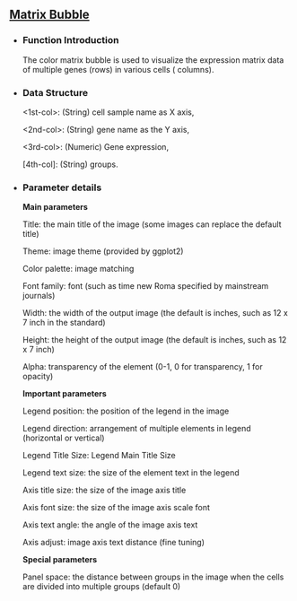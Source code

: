## [Matrix Bubble](/basic/matrix-bubble)

- ### Function Introduction

  The color matrix bubble is used to visualize the expression matrix data of multiple genes (rows) in various cells (
  columns).

- ### Data Structure

  \<1st-col\>: (String) cell sample name as X axis,

  \<2nd-col\>: (String) gene name as the Y axis,

  \<3rd-col\>: (Numeric) Gene expression,

  [4th-col]: (String) groups.


- ### Parameter details

  **Main parameters**

  Title: the main title of the image (some images can replace the default title)

  Theme: image theme (provided by ggplot2)

  Color palette: image matching

  Font family: font (such as time new Roma specified by mainstream journals)

  Width: the width of the output image (the default is inches, such as 12 x 7 inch in the standard)

  Height: the height of the output image (the default is inches, such as 12 x 7 inch)

  Alpha: transparency of the element (0-1, 0 for transparency, 1 for opacity)

    **Important parameters**
    
    Legend position: the position of the legend in the image
    
    Legend direction: arrangement of multiple elements in legend (horizontal or vertical)
    
    Legend Title Size: Legend Main Title Size
    
    Legend text size: the size of the element text in the legend
    
    
    Axis title size: the size of the image axis title
    
    Axis font size: the size of the image axis scale font
    
    Axis text angle: the angle of the image axis text
    
    Axis adjust: image axis text distance (fine tuning)
    
    
    
    **Special parameters**
    
    
    Panel space: the distance between groups in the image when the cells are divided into multiple groups (default 0)
    


